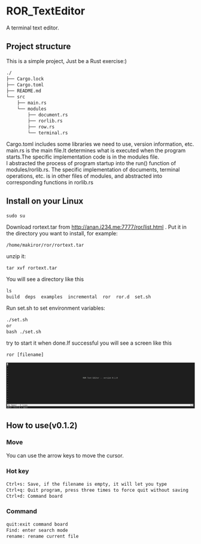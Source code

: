 # ROR_TextEditor
A terminal text editor.


## Project structure
This is a simple project, Just be a Rust exercise:)
```
./
├── Cargo.lock
├── Cargo.toml
├── README.md
└── src
    ├── main.rs
    └── modules
        ├── document.rs
        ├── rorlib.rs
        ├── row.rs
        └── terminal.rs
```
Cargo.toml includes some libraries we need to use, version information, etc.    
main.rs is the main file.It determines what is executed when the program starts.The specific implementation code is in the modules file.    
I abstracted the process of program startup into the run() function of modules/rorlib.rs. The specific implementation of documents, terminal operations, etc. is in other files of modules, and abstracted into corresponding functions in rorlib.rs

## Install on your Linux
```
sudo su
```
Download rortext.tar from http://anan.i234.me:7777/ror/list.html . Put it in the directory you want to install, for example:
```
/home/makiror/ror/rortext.tar
```
unzip it:
```
tar xvf rortext.tar
```
You will see a directory like this
```
ls
build  deps  examples  incremental  ror  ror.d  set.sh
```
Run set.sh to set environment variables:
```
./set.sh
or
bash ./set.sh
```
try to start it when done.If successful you will see a screen like this
```
ror [filename]
```
![](images/001.png)

## How to use(v0.1.2)

### Move
You can use the arrow keys to move the cursor.

### Hot key
```
Ctrl+s: Save, if the filename is empty, it will let you type
Ctrl+q: Quit program, press three times to force quit without saving
Ctrl+d: Command board
```

### Command
```
quit:exit command board
Find: enter search mode
rename: rename current file
```



